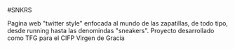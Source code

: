 #SNKRS

Pagina web "twitter style" enfocada al mundo de las zapatillas, de todo tipo, desde running hasta las denomindas "sneakers". Proyecto desarrollado como TFG para el CIFP Virgen de Gracia